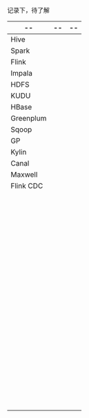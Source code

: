 记录下，待了解

| --        | --   | --   |
| --------- | ---- | ---- |
| Hive      |      |      |
| Spark     |      |      |
| Flink     |      |      |
| Impala    |      |      |
| HDFS      |      |      |
| KUDU      |      |      |
| HBase     |      |      |
| Greenplum |      |      |
| Sqoop     |      |      |
| GP        |      |      |
| Kylin     |      |      |
| Canal     |      |      |
| Maxwell   |      |      |
| Flink CDC |      |      |
|           |      |      |
|           |      |      |
|           |      |      |
|           |      |      |
|           |      |      |
|           |      |      |
|           |      |      |
|           |      |      |
|           |      |      |
|           |      |      |
|           |      |      |
|           |      |      |
|           |      |      |
|           |      |      |
|           |      |      |
|           |      |      |
|           |      |      |
|           |      |      |
|           |      |      |
|           |      |      |
|           |      |      |
|           |      |      |
|           |      |      |
|           |      |      |
|           |      |      |
|           |      |      |
|           |      |      |
|           |      |      |
|           |      |      |
|           |      |      |
|           |      |      |
|           |      |      |
|           |      |      |
|           |      |      |
|           |      |      |
|           |      |      |
|           |      |      |
|           |      |      |
|           |      |      |
|           |      |      |
|           |      |      |
|           |      |      |
|           |      |      |
|           |      |      |
|           |      |      |
|           |      |      |
|           |      |      |
|           |      |      |
|           |      |      |
|           |      |      |
|           |      |      |
|           |      |      |
|           |      |      |
|           |      |      |
|           |      |      |
|           |      |      |
|           |      |      |
|           |      |      |
|           |      |      |
|           |      |      |
|           |      |      |
|           |      |      |
|           |      |      |
|           |      |      |
|           |      |      |
|           |      |      |
|           |      |      |
|           |      |      |
|           |      |      |
|           |      |      |
|           |      |      |
|           |      |      |
|           |      |      |
|           |      |      |
|           |      |      |
|           |      |      |
|           |      |      |
|           |      |      |
|           |      |      |
|           |      |      |
|           |      |      |
|           |      |      |
|           |      |      |
|           |      |      |

